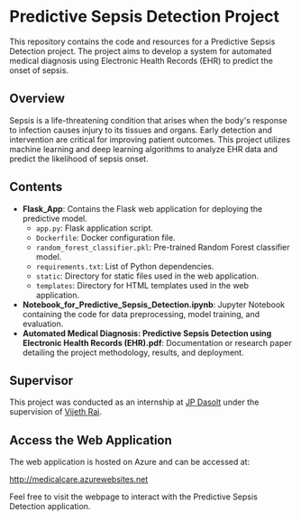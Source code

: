 <!DOCTYPE html>
<html lang="en">
<head>
    <meta charset="UTF-8">
    <meta name="viewport" content="width=device-width, initial-scale=1.0">
</head>
<body>
    <h1>Predictive Sepsis Detection Project</h1>
    <p>This repository contains the code and resources for a Predictive Sepsis Detection project. The project aims to develop a system for automated medical diagnosis using Electronic Health Records (EHR) to predict the onset of sepsis.</p>
    <h2>Overview</h2>
    <p>Sepsis is a life-threatening condition that arises when the body's response to infection causes injury to its tissues and organs. Early detection and intervention are critical for improving patient outcomes. This project utilizes machine learning and deep learning algorithms to analyze EHR data and predict the likelihood of sepsis onset.</p>
    <h2>Contents</h2>
    <ul>
        <li><strong>Flask_App</strong>: Contains the Flask web application for deploying the predictive model.
            <ul>
                <li><code>app.py</code>: Flask application script.</li>
                <li><code>Dockerfile</code>: Docker configuration file.</li>
                <li><code>random_forest_classifier.pkl</code>: Pre-trained Random Forest classifier model.</li>
                <li><code>requirements.txt</code>: List of Python dependencies.</li>
                <li><code>static</code>: Directory for static files used in the web application.</li>
                <li><code>templates</code>: Directory for HTML templates used in the web application.</li>
            </ul>
        </li>
        <li><strong>Notebook_for_Predictive_Sepsis_Detection.ipynb</strong>: Jupyter Notebook containing the code for data preprocessing, model training, and evaluation.</li>
        <li><strong>Automated Medical Diagnosis: Predictive Sepsis Detection using Electronic Health Records (EHR).pdf</strong>: Documentation or research paper detailing the project methodology, results, and deployment.</li>
    </ul>
    <h2>Supervisor</h2>
    <p>This project was conducted as an internship at <a href="https://www.linkedin.com/company/jp-dasolt/">JP Dasolt</a> under the supervision of <a href="https://www.linkedin.com/in/rai-vijeth/">Vijeth Rai</a>.</p>
    <h2>Access the Web Application</h2>
    <p>The web application is hosted on Azure and can be accessed at:</p>
    <p><a href="http://medicalcare.azurewebsites.net">http://medicalcare.azurewebsites.net</a></p>
    <p>Feel free to visit the webpage to interact with the Predictive Sepsis Detection application.</p>
</body>
</html>
